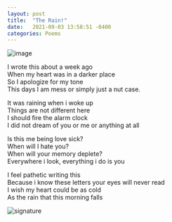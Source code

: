 ```yaml
---
layout: post
title:  "The Rain!"
date:   2021-09-03 13:58:51 -0400
categories: Poems
---
```


![image](https://wpcdn.us-east-1.vip.tn-cloud.net/www.myneworleans.com/content/uploads/2021/04/r/y/gettyimages-1257951336.jpg) <br>

I wrote this about a week ago <br>
When my heart was in a darker place <br>
So I apologize for my tone <br>
This days I am mess or simply just a nut case. <br>

It was raining when i woke up <br>
Things are not different here <br>
I should fire the alarm clock <br>
I did not dream of you or me or anything at all <br>

Is this me being love sick? <br>
When will I hate you? <br>
When will your memory deplete? <br>
Everywhere i look, everything i do is you <br>

I feel pathetic writing this <br>
Because i know these letters your eyes will never read <br>
I wish my heart could be as cold <br>
As the rain that this morning falls <br>

![signature](https://robertalberto.com/ttdlmr.png)
